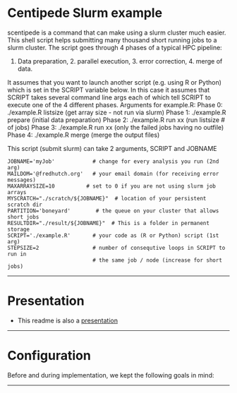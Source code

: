 # Centipede Slurm example

scentipede is a command that can make using a slurm cluster much easier. 
This shell script helps submitting many thousand short running jobs to a
slurm cluster. The script goes through 4 phases of a typical HPC pipeline:

1. Data preparation, 2. parallel execution, 3. error correction, 4. merge
of data. 

It assumes that you want to launch another script (e.g. using R
or Python) which is set in the SCRIPT variable below. In this case it
assumes that SCRIPT takes several command line args each of which tell
SCRIPT to execute one of the 4 different phases. 
Arguments for example.R:
 Phase 0: ./example.R listsize  (get array size - not run via slurm)
 Phase 1: ./example.R prepare   (initial data preparation)
 Phase 2: ./example.R run xx    (run listsize # of jobs)
 Phase 3: ./example.R run xx    (only the failed jobs having no outfile) 
 Phase 4: ./example.R merge     (merge the output files) 

This script (submit slurm) can take 2 arguments, SCRIPT and JOBNAME

```
JOBNAME='myJob'            # change for every analysis you run (2nd arg)
MAILDOM='@fredhutch.org'   # your email domain (for receiving error messages)
MAXARRAYSIZE=10          # set to 0 if you are not using slurm job arrays
MYSCRATCH="./scratch/${JOBNAME}"  # location of your persistent scratch dir
PARTITION='boneyard'        # the queue on your cluster that allows short jobs
RESULTDIR="./result/${JOBNAME}"  # This is a folder in permanent storage
SCRIPT='./example.R'       # your code as (R or Python) script (1st arg)
STEPSIZE=2                 # number of consequtive loops in SCRIPT to run in
                           # the same job / node (increase for short jobs)
```

---

# Presentation
- This readme is also a [presentation](http://fredhutch.github.io/slurm-examples)

---

# Configuration
Before and during implementation, we kept the following goals in mind:

---
